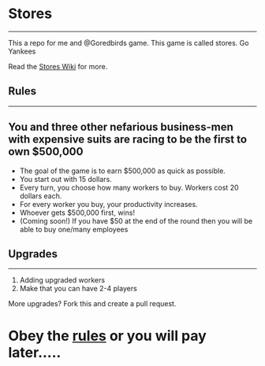 # Stores
<hr/>
This a repo for me and @Goredbirds game. This game is called stores. Go Yankees

Read the <a href="https://github.com/StevenCopeland/Stores/wiki">Stores Wiki</a> for more.

## Rules
<hr/>
<h2>You and three other nefarious business-men with expensive suits are racing to be the first to own $500,000</h2>
<ul id="rules">
<li>The goal of the game is to earn $500,000 as quick as possible.</li>
<li>You start out with 15 dollars.</li>
<li>Every turn, you choose how many workers to buy. Workers cost 20 dollars each.</li>
<li>For every worker you buy, your productivity increases.</li>
<li>Whoever gets $500,000 first, wins!</li>
<li>(Coming soon!) If you have $50 at the end of the round then you will be able to buy one/many employees</li>
</ul>

## Upgrades
<hr/>
<ol>
<li>Adding upgraded workers</li>
<li>Make that you can have 2-4 players</li>
</ol>
<p>More upgrades? Fork this and create a pull request.</p>
<h1>Obey the <a href="#rules">rules</a> or you will pay later.....</h1>
